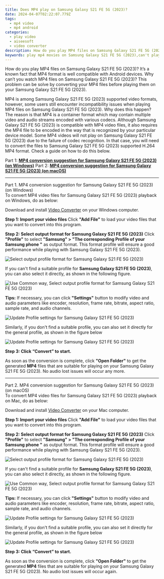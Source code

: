 ```yaml
---
title: Does MP4 play on Samsung Galaxy S21 FE 5G (2023)?
date: 2024-04-07T02:22:07.779Z
tags: 
  - mp4 video
  - mp4 android
categories: 
  - play video
  - aiseesoft
  - video converter
description: How do you play MP4 files on Samsung Galaxy S21 FE 5G (2023)? It’s a known fact that MP4 format is well compatible with Android devices. Why can’t you watch MP4 files on Samsung Galaxy S21 FE 5G (2023)? This problem can be solve by converting your MP4 files before playing them on your Samsung Galaxy S21 FE 5G (2023). 
keywords: play mp4 movies on Samsung Galaxy S21 FE 5G (2023),can't play mp4 on Samsung Galaxy S21 FE 5G (2023),can you play mp4 on Samsung ,watch mp4 on Samsung Galaxy S21 FE 5G (2023),play mp4 movies on Galaxy S21 FE 5G (2023),mp4 video won't play on Galaxy S21 FE 5G (2023),video to mp4 converter for android,how to converter 720p to mp4 on android,best mp4 transcoder android,mp4 converter for android,Samsung Galaxy S21 FE 5G (2023) wont play mp4,mp4 converter android 2018
---
```


<div class="atpl-content atpl-for-aiseesoft-video-converter play-mp4-on-android">

<div class="atpl-post-description-part-1">
<div class="tpl-content-sub-paragraph-normal">
  <p>
    How do you play MP4 files on Samsung Galaxy S21 FE 5G (2023)? It’s a known fact that MP4 format is well compatible with Android devices. Why can’t you watch MP4 files on Samsung Galaxy S21 FE 5G (2023)? This problem can be solve by converting your MP4 files before playing them on your Samsung Galaxy S21 FE 5G (2023).
  </p>
</div>
</div>



<div class="atpl-post-description-part-2">
<div class="tpl-content-sub-paragraph-content">
<p>
  MP4 is among Samsung Galaxy S21 FE 5G (2023) supported video formats, however, some users still encounter incompatibility issues when playing MP4 files on Samsung Galaxy S21 FE 5G (2023). Why does this happen? The reason is that MP4 is a container format which may contain multiple video and audio streams encoded with various codecs. Although Samsung Galaxy S21 FE 5G (2023) is compatible with MP4 video files, it also requires the MP4 file to be encoded in the way that is recognized by your particular device model. Some MP4 videos will not play on Samsung Galaxy S21 FE 5G (2023) due to the failure of codec recognition. In that case, you will need to convert the files to Samsung Galaxy S21 FE 5G (2023) supported H.264 MP4 format. Check a guide on how to do this below.
</p>
</div>
</div>

Part 1: <strong><a href="#p1">MP4 conversion suggestion for Samsung Galaxy S21 FE 5G (2023) (on Windows)</a></strong>
Part 2: <strong><a href="#p2">MP4 conversion suggestion for Samsung Galaxy S21 FE 5G (2023) (on macOS)</a></strong>

<!-- Part 1 -->
<a id="p1" name="p1" ></a><hr>

<div class="atpl-step-part-style">Part 1. MP4 conversion suggestion for Samsung Galaxy S21 FE 5G (2023) (on Windows)</div>
To convert MP4 video files for Samsung Galaxy S21 FE 5G (2023) playback on Windows, do as below:

Download and install <a class="atpl-step-content-a-style" href="https://tools.techidaily.com/aiseesoft-total-video-converter/" >Video Converter</a> on your Windows computer.

<strong>Step 1: Import your video files </strong>
Click <b>"Add File"</b> to load your video files that you want to convert into this program.

<strong>Step 2: Select output format for Samsung Galaxy S21 FE 5G (2023)</strong>
Click <b>"Profile"</b> to select <b>"Samsung" > "The corresponding Profile of your Samsung phone "</b> as output format. This format profile will ensure a good performance while playing with Samsung Galaxy S21 FE 5G (2023).

<img src="https://tools.techidaily.com/images/apps/aiseesoft/video-converter/devices/samsung/fv.mp4/win/profile-4.png" class="atpl-imgstyle" alt="Select output profile format for Samsung Galaxy S21 FE 5G (2023)" />

If you can't find a suitable profile for **Samsung Galaxy S21 FE 5G (2023)**, you can also select it directly, as shown in the following figure.

<img src="https://tools.techidaily.com/images/apps/aiseesoft/video-converter/devices/common_android/fv.mp4/win/profile.png" class="atpl-imgstyle" alt="Use Common way, Select output profile format for Samsung Galaxy S21 FE 5G (2023)" />

<strong>Tips:</strong>
If necessary, you can click <b>"Settings"</b> button to modify video and audio parameters like encoder, resolution, frame rate, bitrate, aspect ratio, sample rate, and audio channels. 

<img src="https://tools.techidaily.com/images/apps/aiseesoft/video-converter/devices/samsung/fv.mp4/win/settings-5.png" class="atpl-imgstyle"  alt="Update Profile settings for Samsung Galaxy S21 FE 5G (2023)" />

Similarly, if you don't find a suitable profile, you can also set it directly for the general profile, as shown in the figure below

<img src="https://tools.techidaily.com/images/apps/aiseesoft/video-converter/devices/common_android/fv.mp4/win/settings.png" class="atpl-imgstyle"  alt="Update Profile settings for Samsung Galaxy S21 FE 5G (2023)" />

<strong>Step 3: Click “Convert” to start.</strong>

As soon as the conversion is complete, click <b>"Open Folder"</b> to get the generated <b>MP4</b> files that are suitable for playing on your Samsung Galaxy S21 FE 5G (2023). No audio lost issues will occur any more.

<!-- Part 2 -->
<a id="p2" name="p2"></a><hr>

<div class="atpl-step-part-style">Part 2. MP4 conversion suggestion for Samsung Galaxy S21 FE 5G (2023) (on macOS)</div>
To convert MP4 video files for Samsung Galaxy S21 FE 5G (2023) playback on Mac, do as below:

Download and install <a class="atpl-step-content-a-style" href="https://tools.techidaily.com/aiseesoft-total-video-converter/" >Video Converter</a> on your Mac computer.

<strong>Step 1: Import your video files </strong>
Click <b>"Add File"</b> to load your video files that you want to convert into this program.

<strong>Step 2: Select output format for Samsung Galaxy S21 FE 5G (2023)</strong>
Click <b>"Profile"</b> to select <b>"Samsung" > "The corresponding Profile of your Samsung phone "</b> as output format. This format profile will ensure a good performance while playing with Samsung Galaxy S21 FE 5G (2023).

<img src="https://tools.techidaily.com/images/apps/aiseesoft/video-converter/devices/samsung/fv.mp4/mac/profile.png" class="atpl-imgstyle" alt="Select output profile format for Samsung Galaxy S21 FE 5G (2023)" />

If you can't find a suitable profile for **Samsung Galaxy S21 FE 5G (2023)**, you can also select it directly, as shown in the following figure.

<img src="https://tools.techidaily.com/images/apps/aiseesoft/video-converter/devices/common_android/fv.mp4/mac/profile.png" class="atpl-imgstyle" alt="Use Common way, Select output profile format for Samsung Galaxy S21 FE 5G (2023)" />

<strong>Tips:</strong>
If necessary, you can click <b>"Settings"</b> button to modify video and audio parameters like encoder, resolution, frame rate, bitrate, aspect ratio, sample rate, and audio channels. 

<img src="https://tools.techidaily.com/images/apps/aiseesoft/video-converter/devices/samsung/fv.mp4/mac/settings.png" class="atpl-imgstyle"  alt="Update Profile settings for Samsung Galaxy S21 FE 5G (2023)" />

Similarly, if you don't find a suitable profile, you can also set it directly for the general profile, as shown in the figure below

<img src="https://tools.techidaily.com/images/apps/aiseesoft/video-converter/devices/common_android/fv.mp4/win/settings.png" class="atpl-imgstyle"  alt="Update Profile settings for Samsung Galaxy S21 FE 5G (2023)" />

<strong>Step 3: Click “Convert” to start.</strong>

As soon as the conversion is complete, click <b>"Open Folder"</b> to get the generated <b>MP4</b> files that are suitable for playing on your Samsung Galaxy S21 FE 5G (2023). No audio lost issues will occur again.



<div class="atpl-post-end">
  <div class="atpl-post-device-model-description">
    
  </div>
</div>

<ins class="adsbygoogle"
     style="display:block"
     data-ad-client="ca-pub-7571918770474297"
     data-ad-slot="8358498916"
     data-ad-format="auto"
     data-full-width-responsive="true"></ins>


</div>